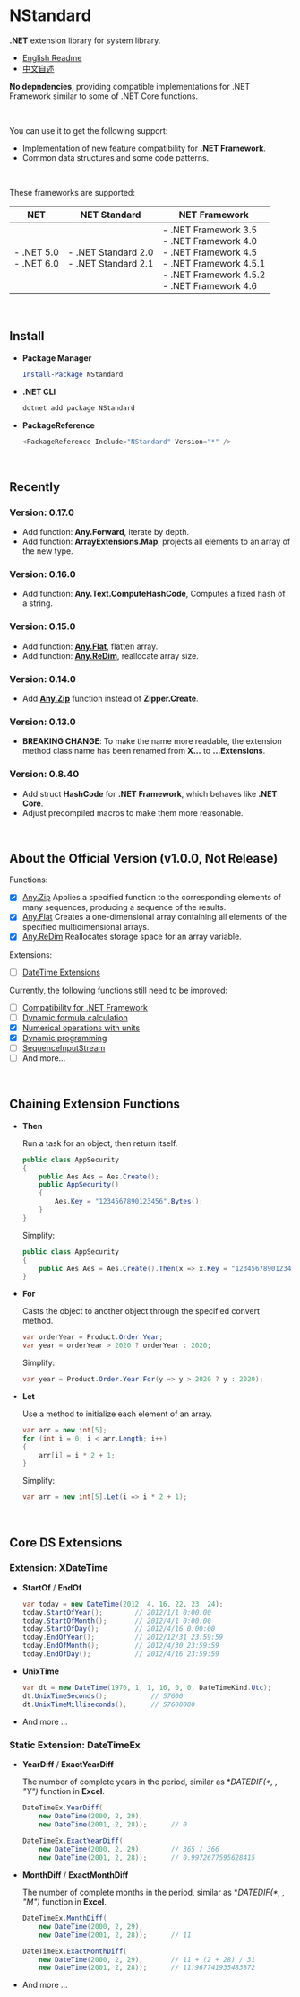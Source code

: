 # NStandard

**.NET** extension library for system library.

- [English Readme](https://github.com/zmjack/NStandard/blob/master/README.md)
- [中文自述](https://github.com/zmjack/NStandard/blob/master/README-CN.md)

**No depndencies**, providing compatible implementations for .NET Framework similar to some of .NET Core functions.

<br/>

You can use it to get the following support:

- Implementation of new feature compatibility for **.NET Framework**.
- Common data structures and some code patterns.

<br/>

These frameworks are supported:

| NET                        | NET Standard                                 | NET Framework                                                |
| -------------------------- | -------------------------------------------- | ------------------------------------------------------------ |
| - .NET 5.0<br />- .NET 6.0 | - .NET Standard 2.0<br />- .NET Standard 2.1 | - .NET Framework 3.5<br />- .NET Framework 4.0<br />- .NET Framework 4.5<br />- .NET Framework 4.5.1<br />- .NET Framework 4.5.2<br />- .NET Framework 4.6 |

<br/>

## Install

- **Package Manager**

  ```powershell
  Install-Package NStandard
  ```

- **.NET CLI**

  ```powershell
  dotnet add package NStandard
  ```

- **PackageReference**

  ```powershell
  <PackageReference Include="NStandard" Version="*" />
  ```

<br/>

## Recently

### Version: 0.17.0

- Add function: **Any.Forward**, iterate by depth.
- Add function: **ArrayExtensions.Map**, projects all elements to an array of the new type.

### Version: 0.16.0

- Add function: **Any.Text.ComputeHashCode**, Computes a fixed hash of a string.

### Version: 0.15.0

- Add function: **[Any.Flat](https://github.com/zmjack/NStandard/blob/master/docs/en/Any.Flat.md)**, flatten array.
- Add function: **[Any.ReDim](https://github.com/zmjack/NStandard/blob/master/docs/en/Any.ReDim.md)**, reallocate array size.

### Version: 0.14.0

- Add **[Any.Zip](https://github.com/zmjack/NStandard/blob/master/docs/en/Any.Zip.md)** function instead of **Zipper.Create**.

### Version: 0.13.0

- **BREAKING CHANGE**: To make the name more readable, the extension method class name has been renamed from **X...** to **...Extensions**.

### Version: 0.8.40

- Add struct **HashCode** for **.NET Framework**, which behaves like **.NET Core**.
- Adjust precompiled macros to make them more reasonable.

<br/>

## About the Official Version (v1.0.0, Not Release)

Functions:

- [x] [Any.Zip](https://github.com/zmjack/NStandard/blob/master/docs/en/Any.Zip.md)
  Applies a specified function to the corresponding elements of many sequences, producing a sequence of the results.
- [x] [Any.Flat](https://github.com/zmjack/NStandard/blob/master/docs/en/Any.Flat.md)
  Creates a one-dimensional array containing all elements of the specified multidimensional arrays.
- [x] [Any.ReDim](https://github.com/zmjack/NStandard/blob/master/docs/en/Any.ReDim.md)
  Reallocates storage space for an array variable.

Extensions:

- [ ] [DateTime Extensions](https://github.com/zmjack/NStandard/blob/master/docs/en/DateTimeExtensions.md)

Currently, the following functions still need to be improved:

- [ ] [Compatibility for .NET Framework](https://github.com/zmjack/NStandard/blob/master/docs/en/Compatibility.md)
- [ ] [Dynamic formula calculation](https://github.com/zmjack/NStandard/blob/master/docs/en/Evaluator.md)
- [x] [Numerical operations with units](https://github.com/zmjack/NStandard/blob/master/docs/en/UnitValue.md)
- [x] [Dynamic programming](https://github.com/zmjack/NStandard/blob/master/docs/en/DpContainer.md)
- [ ] [SequenceInputStream](https://github.com/zmjack/NStandard/blob/master/docs/en/SequenceInputStream.md)
- [ ] And more...

<br/>

## Chaining Extension Functions

- **Then**
  
  Run a task for an object, then return itself.
  
  ```csharp
  public class AppSecurity
  {
      public Aes Aes = Aes.Create();
      public AppSecurity()
      {
          Aes.Key = "1234567890123456".Bytes();
      }
  }
  ```
  
  Simplify:
  
  ```csharp
  public class AppSecurity
  {
      public Aes Aes = Aes.Create().Then(x => x.Key = "1234567890123456".Bytes());
  }
  ```
  
- **For**

  Casts the object to another object through the specified convert method.

  ```csharp
  var orderYear = Product.Order.Year;
  var year = orderYear > 2020 ? orderYear : 2020;
  ```
  
  Simplify:
  
  ```csharp
  var year = Product.Order.Year.For(y => y > 2020 ? y : 2020);
  ```
  
- **Let**

  Use a method to initialize each element of an array.

  ```csharp
  var arr = new int[5];
  for (int i = 0; i < arr.Length; i++)
  {
      arr[i] = i * 2 + 1;
  }
  ```

  Simplify:

  ```csharp
  var arr = new int[5].Let(i => i * 2 + 1);
  ```

<br/>

## Core DS Extensions

### Extension: XDateTime

- **StartOf** / **EndOf**

  ```csharp
  var today = new DateTime(2012, 4, 16, 22, 23, 24);
  today.StartOfYear();        // 2012/1/1 0:00:00
  today.StartOfMonth();       // 2012/4/1 0:00:00
  today.StartOfDay();         // 2012/4/16 0:00:00
  today.EndOfYear();          // 2012/12/31 23:59:59
  today.EndOfMonth();         // 2012/4/30 23:59:59
  today.EndOfDay();           // 2012/4/16 23:59:59
  ```

- **UnixTime**

  ```csharp
  var dt = new DateTime(1970, 1, 1, 16, 0, 0, DateTimeKind.Utc);
  dt.UnixTimeSeconds();           // 57600
  dt.UnixTimeMilliseconds();      // 57600000
  ```

- And more ...

### Static Extension: DateTimeEx

- **YearDiff** / **ExactYearDiff**
  
  The number of complete years in the period, similar as **DATEDIF(*, *, "Y")** function in **Excel**.

  ```csharp
  DateTimeEx.YearDiff(
      new DateTime(2000, 2, 29),
      new DateTime(2001, 2, 28));      // 0
    
  DateTimeEx.ExactYearDiff(
      new DateTime(2000, 2, 29),       // 365 / 366
      new DateTime(2001, 2, 28));      // 0.9972677595628415
  ```
  
- **MonthDiff** / **ExactMonthDiff**
  
  The number of complete months in the period, similar as **DATEDIF(*, *, "M")** function in **Excel**.

  ```csharp
  DateTimeEx.MonthDiff(
      new DateTime(2000, 2, 29),
      new DateTime(2001, 2, 28));      // 11

  DateTimeEx.ExactMonthDiff(
      new DateTime(2000, 2, 29),       // 11 + (2 + 28) / 31
      new DateTime(2001, 2, 28));      // 11.967741935483872
  ```

- And more ...

